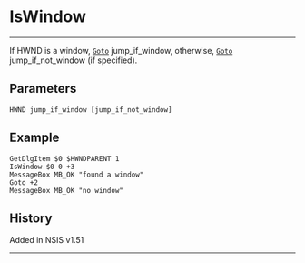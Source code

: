 # IsWindow

---

If HWND is a window, [`Goto`][1] jump\_if\_window, otherwise, [`Goto`][1] jump\_if\_not_window (if specified).

## Parameters

    HWND jump_if_window [jump_if_not_window]

## Example

	GetDlgItem $0 $HWNDPARENT 1
	IsWindow $0 0 +3
	MessageBox MB_OK "found a window"
	Goto +2
	MessageBox MB_OK "no window"

## History

Added in NSIS v1.51

---

[1]: Goto.md